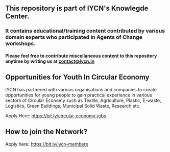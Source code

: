 ## This repository is part of IYCN's Knowlegde Center.
 
### It contains educational/training content contributed by various domain experts who participated in Agents of Change workshops.


#### Please feel free to contribute miscellaneous content to this repository anytime by writing us at contact@iycn.in


## Opportunities for Youth In Circular Economy

IYCN has partnered with various organisations and companies to create opportunities for young people to gain practical experience in various sectors of Circular Economy such as Textile, Agriculture, Plastic, E-waste, Logistics, Green Buildings, Municipal Solid Waste, Research etc.

Apply Here: https://bit.ly/circular-economy-jobs

## How to join the Network?
Apply here: https://bit.ly/iycn-members
